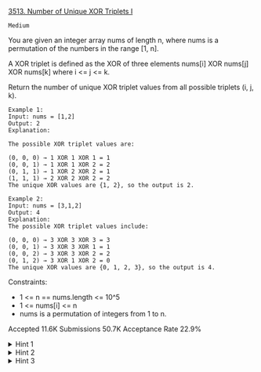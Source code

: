 [3513. Number of Unique XOR Triplets I](https://leetcode.com/problems/number-of-unique-xor-triplets-i/)

`Medium`

You are given an integer array nums of length n, where nums is a permutation of the numbers in the range [1, n].

A XOR triplet is defined as the XOR of three elements nums[i] XOR nums[j] XOR nums[k] where i <= j <= k.

Return the number of unique XOR triplet values from all possible triplets (i, j, k).

```
Example 1:
Input: nums = [1,2]
Output: 2
Explanation:

The possible XOR triplet values are:

(0, 0, 0) → 1 XOR 1 XOR 1 = 1
(0, 0, 1) → 1 XOR 1 XOR 2 = 2
(0, 1, 1) → 1 XOR 2 XOR 2 = 1
(1, 1, 1) → 2 XOR 2 XOR 2 = 2
The unique XOR values are {1, 2}, so the output is 2.

Example 2:
Input: nums = [3,1,2]
Output: 4
Explanation:
The possible XOR triplet values include:

(0, 0, 0) → 3 XOR 3 XOR 3 = 3
(0, 0, 1) → 3 XOR 3 XOR 1 = 1
(0, 0, 2) → 3 XOR 3 XOR 2 = 2
(0, 1, 2) → 3 XOR 1 XOR 2 = 0
The unique XOR values are {0, 1, 2, 3}, so the output is 4.
```

Constraints:

- 1 <= n == nums.length <= 10^5
- 1 <= nums[i] <= n
- nums is a permutation of integers from 1 to n.

Accepted
11.6K
Submissions
50.7K
Acceptance Rate
22.9%

<details>
<summary>Hint 1</summary>

What is the maximum and minimum value we can obtain using the given numbers?

</details>
<details>
<summary>Hint 2</summary>

Can we generate all numbers within that range?

</details>
<details>
<summary>Hint 3</summary>

For n >= 3 we can obtain all numbers in [0, 2^(msb(n) + 1) - 1], where msb(n) is the index of the most significant bit in n’s binary representation (i.e., the highest power of 2 less than or equal to n). Handle the case when n <= 2 separately.

</details>